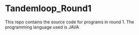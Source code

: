 # Tandemloop_Round1
This repo contains the source code for programs in round 1.
The programming language used is JAVA
